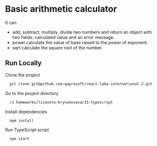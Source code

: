 # Basic arithmetic calculator

It can

- add, subtract, multiply, divide two numbers and return an object with two fields: calculated value and an error message.
- power calculate the value of base raised to the power of exponent.
- sqrt calculate the square root of the number.

## Run Locally

Clone the project

```bash
  git clone git@github.com:qaprosoft/react-laba-international-2.git
```

Go to the project directory

```bash
  cd homeworks/lizaveta-kryvanosava/15-typescript
```

Install dependencies

```bash
  npm install
```

Run TypeScript script

```bash
  npm start
```
